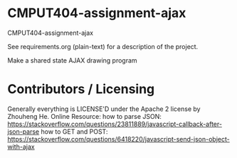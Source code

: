 CMPUT404-assignment-ajax
==============================

CMPUT404-assignment-ajax

See requirements.org (plain-text) for a description of the project.

Make a shared state AJAX drawing program

Contributors / Licensing
========================

Generally everything is LICENSE'D under the Apache 2 license by Zhouheng He.
Online Resource:
how to parse JSON:
https://stackoverflow.com/questions/23811889/javascript-callback-after-json-parse
how to GET and POST:
https://stackoverflow.com/questions/6418220/javascript-send-json-object-with-ajax





